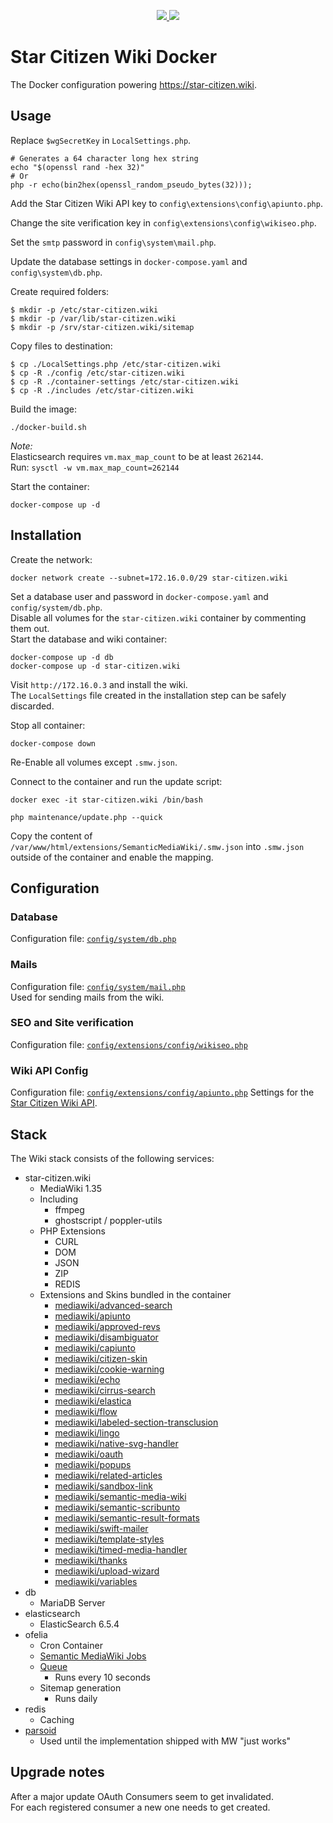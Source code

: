 <p align="center">
    <a href="https://hub.docker.com/r/scwiki/wiki" alt="Docker Hub">
        <img src="https://img.shields.io/docker/pulls/scwiki/wiki" />
    </a>
    <img src="https://img.shields.io/docker/image-size/scwiki/wiki" />
</p>

# Star Citizen Wiki Docker
The Docker configuration powering https://star-citizen.wiki.

## Usage
Replace `$wgSecretKey` in `LocalSettings.php`.
```shell script
# Generates a 64 character long hex string 
echo "$(openssl rand -hex 32)"
# Or
php -r echo(bin2hex(openssl_random_pseudo_bytes(32)));
```

Add the Star Citizen Wiki API key to `config\extensions\config\apiunto.php`.  

Change the site verification key in `config\extensions\config\wikiseo.php`.

Set the `smtp` password in `config\system\mail.php`.

Update the database settings in `docker-compose.yaml` and `config\system\db.php`. 

Create required folders:  
```shell script
$ mkdir -p /etc/star-citizen.wiki
$ mkdir -p /var/lib/star-citizen.wiki
$ mkdir -p /srv/star-citizen.wiki/sitemap
```

Copy files to destination:  
```shell script
$ cp ./LocalSettings.php /etc/star-citizen.wiki
$ cp -R ./config /etc/star-citizen.wiki
$ cp -R ./container-settings /etc/star-citizen.wiki
$ cp -R ./includes /etc/star-citizen.wiki
```

Build the image:
```shell script
./docker-build.sh
```

_Note:_  
Elasticsearch requires `vm.max_map_count` to be at least `262144`.  
Run: `sysctl -w vm.max_map_count=262144`

Start the container:
```shell script
docker-compose up -d
```

## Installation
Create the network:
```shell script
docker network create --subnet=172.16.0.0/29 star-citizen.wiki
```

Set a database user and password in `docker-compose.yaml` and `config/system/db.php`.  
Disable all volumes for the `star-citizen.wiki` container by commenting them out.   
Start the database and wiki container:
```shell script
docker-compose up -d db
docker-compose up -d star-citizen.wiki
``` 

Visit `http://172.16.0.3` and install the wiki.  
The `LocalSettings` file created in the installation step can be safely discarded.
  
Stop all container:
```shell script
docker-compose down
```

Re-Enable all volumes except `.smw.json`.  

Connect to the container and run the update script:
```shell script
docker exec -it star-citizen.wiki /bin/bash

php maintenance/update.php --quick
```

Copy the content of `/var/www/html/extensions/SemanticMediaWiki/.smw.json` into `.smw.json` outside of the container and enable the mapping.

## Configuration
### Database
Configuration file: [`config/system/db.php`](config/system/db.php)

### Mails
Configuration file: [`config/system/mail.php`](config/system/mail.php)  
Used for sending mails from the wiki.

### SEO and Site verification
Configuration file: [`config/extensions/config/wikiseo.php`](config/extensions/config/wikiseo.php)

### Wiki API Config
Configuration file: [`config/extensions/config/apiunto.php`](config/extensions/config/apiunto.php)
Settings for the [Star Citizen Wiki API](https://api.star-citizen.wiki).

## Stack
The Wiki stack consists of the following services:
* star-citizen.wiki
  * MediaWiki 1.35
  * Including
    * ffmpeg
    * ghostscript / poppler-utils
  * PHP Extensions
    * CURL
    * DOM
    * JSON
    * ZIP
    * REDIS
  * Extensions and Skins bundled in the container
    * [mediawiki/advanced-search](https://www.mediawiki.org/wiki/Extension:AdvancedSearch)
    * [mediawiki/apiunto](https://github.com/StarCitizenWiki/Apiunto)
    * [mediawiki/approved-revs](https://www.mediawiki.org/wiki/Extension:ApprovedRevs)
    * [mediawiki/disambiguator](https://www.mediawiki.org/wiki/Extension:Disambiguator)
    * [mediawiki/capiunto](https://www.mediawiki.org/wiki/Extension:Capiunto)
    * [mediawiki/citizen-skin](https://github.com/StarCitizenTools/mediawiki-skins-Citizen)
    * [mediawiki/cookie-warning](https://www.mediawiki.org/wiki/Extension:CookieWarning)
    * [mediawiki/echo](https://www.mediawiki.org/wiki/Extension:Echo)
    * [mediawiki/cirrus-search](https://www.mediawiki.org/wiki/Extension:CirrusSearch)
    * [mediawiki/elastica](https://www.mediawiki.org/wiki/Extension:Elastica)
    * [mediawiki/flow](https://www.mediawiki.org/wiki/Extension:StructuredDiscussions)
    * [mediawiki/labeled-section-transclusion](https://www.mediawiki.org/wiki/Extension%3ALabeled_Section_Transclusion)
    * [mediawiki/lingo](https://www.mediawiki.org/wiki/Extension:Lingo)
    * [mediawiki/native-svg-handler](https://github.com/StarCitizenTools/mediawiki-extensions-NativeSvgHandler)
    * [mediawiki/oauth](https://www.mediawiki.org/wiki/Extension:OAuth)
    * [mediawiki/popups](https://www.mediawiki.org/wiki/Extension:Popups)
    * [mediawiki/related-articles](https://www.mediawiki.org/wiki/Extension:RelatedArticles)
    * [mediawiki/sandbox-link](https://www.mediawiki.org/wiki/Extension:SandboxLink)
    * [mediawiki/semantic-media-wiki](https://www.mediawiki.org/wiki/Extension:Semantic_MediaWiki)
    * [mediawiki/semantic-scribunto](https://www.mediawiki.org/wiki/Extension:Semantic_Scribunto)
    * [mediawiki/semantic-result-formats](https://www.mediawiki.org/wiki/Extension:Semantic_Result_Formats)
    * [mediawiki/swift-mailer](https://www.mediawiki.org/wiki/Extension:SwiftMailer)
    * [mediawiki/template-styles](https://www.mediawiki.org/wiki/Extension:TemplateStyles)
    * [mediawiki/timed-media-handler](https://www.mediawiki.org/wiki/Extension:TimedMediaHandler)
    * [mediawiki/thanks](https://www.mediawiki.org/wiki/Extension:Thanks)
    * [mediawiki/upload-wizard](https://www.mediawiki.org/wiki/Extension:UploadWizard)
    * [mediawiki/variables](https://www.mediawiki.org/wiki/Extension:Variables)
* db
  * MariaDB Server
* elasticsearch
  * ElasticSearch 6.5.4
* ofelia
  * Cron Container
  * [Semantic MediaWiki Jobs](container-config/ofelia.ini)
  * [Queue](queue.sh)
    * Runs every 10 seconds
  * Sitemap generation
    * Runs daily
* redis
  * Caching
* [parsoid](https://github.com/thenets/docker-parsoid)
  * Used until the implementation shipped with MW "just works"
  
## Upgrade notes
After a major update OAuth Consumers seem to get invalidated.  
For each registered consumer a new one needs to get created.
 
